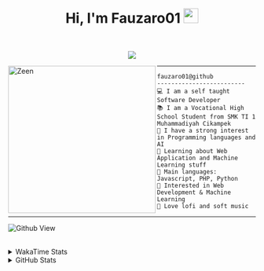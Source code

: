 <h1 align="center">
Hi, I'm Fauzaro01
  <img src="https://media.giphy.com/media/hvRJCLFzcasrR4ia7z/giphy.gif" width="30"></h1>
<br/>

<p align="center">
  <a href="https://github.com/DenverCoder1/readme-typing-svg">
    <img src="https://readme-typing-svg.herokuapp.com?lines=Chill%20and%20Coding;Full+Stack+Web+Developer;Student;Software%20Develover;Always%20learning%20new%20things&center=true&width=380&height=45">
  </a>
</p>

<img align="left" src="https://media.tenor.com/pNQi8B0fo1UAAAAi/gura-dance.gif" alt="Zeen" width="300" height="300" />
<hr>

```
fauzaro01@github
-------------------------
💻 I am a self taught Software Developer
📚 I am a Vocational High School Student from SMK TI 1 Muhammadiyah Cikampek
📝 I have a strong interest in Programming languages and AI
🌱 Learning about Web Application and Machine Learning stuff
🌟 Main languages: Javascript, PHP, Python
🚩 Interested in Web Development & Machine Learning
🎵 Love lofi and soft music 
```

<hr>

![Github View](https://komarev.com/ghpvc/?username=fauzaro01&style=flat-square)
<br><br>
<details>
  <summary>
     WakaTime Stats
  </summary>
  <br>
  <!--START_SECTION:waka-->

```txt
From: 10 September 2021 - To: 05 November 2024

Total Time: 618 hrs 38 mins

JavaScript          189 hrs 36 mins ███████▓░░░░░░░░░░░░░░░░░   30.65 %
PHP                 113 hrs 8 mins  ████▓░░░░░░░░░░░░░░░░░░░░   18.29 %
EJS                 56 hrs 49 mins  ██▒░░░░░░░░░░░░░░░░░░░░░░   09.19 %
HTML                54 hrs 25 mins  ██▒░░░░░░░░░░░░░░░░░░░░░░   08.80 %
Blade Template      51 hrs 35 mins  ██░░░░░░░░░░░░░░░░░░░░░░░   08.34 %
Java                41 hrs 50 mins  █▓░░░░░░░░░░░░░░░░░░░░░░░   06.76 %
JSON                28 hrs 5 mins   █░░░░░░░░░░░░░░░░░░░░░░░░   04.54 %
CSS                 25 hrs 51 mins  █░░░░░░░░░░░░░░░░░░░░░░░░   04.18 %
Python              13 hrs 26 mins  ▓░░░░░░░░░░░░░░░░░░░░░░░░   02.17 %
Other               5 hrs 42 mins   ▒░░░░░░░░░░░░░░░░░░░░░░░░   00.92 %
```

<!--END_SECTION:waka-->
</details>
<details>
  <summary>
    GitHub Stats
  </summary>
  <br>
  <div align="center">
    <img src="https://github-readme-stats.vercel.app/api?username=Fauzaro01&show_icons=true&theme=algolia" alt="Fauzaro01's GitHub Stats" style="margin: 20px;" />
    <img src="https://github-readme-streak-stats.herokuapp.com/?user=Fauzaro01&theme=algolia" alt="Fauzaro01's GitHub Streak" style="margin: 20px;" />
  </div>

  <div align="center">
    <img src="https://github-readme-stats.vercel.app/api?username=Fauzaro01&show_icons=true&locale=en&count_private=true&hide_rank=true&custom_title=My%20GitHub%20Stats&disable_animations=true&theme=algolia" alt="Fauzaro01's Stars" style="margin: 20px;" />
    <img src="https://github-readme-stats.vercel.app/api/top-langs/?username=Fauzaro01&langs_count=8&theme=algolia&layout=compact" alt="Top Languages" style="margin: 20px;" />
  </div>
</details>
